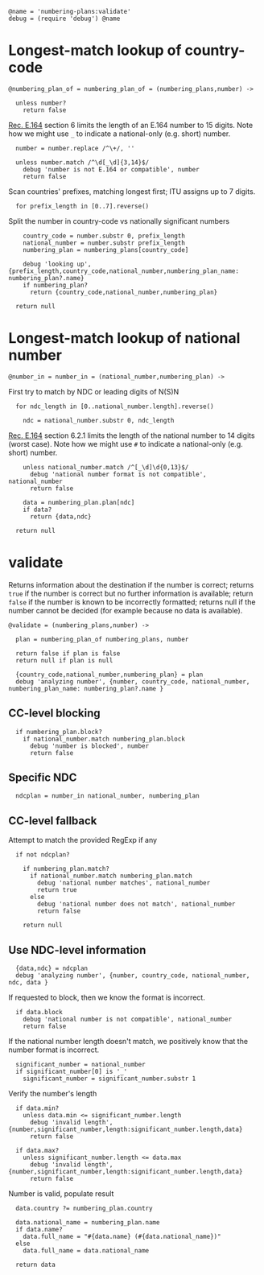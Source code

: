     @name = 'numbering-plans:validate'
    debug = (require 'debug') @name

Longest-match lookup of country-code
====================================

    @numbering_plan_of = numbering_plan_of = (numbering_plans,number) ->

      unless number?
        return false

[Rec. E.164](https://www.itu.int/itu-t/recommendations/rec.aspx?rec=10688) section 6 limits the length of an E.164 number to 15 digits.
Note how we might use `_` to indicate a national-only (e.g. short) number.

      number = number.replace /^\+/, ''

      unless number.match /^\d[_\d]{3,14}$/
        debug 'number is not E.164 or compatible', number
        return false

Scan countries' prefixes, matching longest first; ITU assigns up to 7 digits.

      for prefix_length in [0..7].reverse()

Split the number in country-code vs nationally significant numbers

        country_code = number.substr 0, prefix_length
        national_number = number.substr prefix_length
        numbering_plan = numbering_plans[country_code]

        debug 'looking up', {prefix_length,country_code,national_number,numbering_plan_name: numbering_plan?.name}
        if numbering_plan?
          return {country_code,national_number,numbering_plan}

      return null

Longest-match lookup of national number
=======================================

    @number_in = number_in = (national_number,numbering_plan) ->

First try to match by NDC or leading digits of N(S)N

      for ndc_length in [0..national_number.length].reverse()

        ndc = national_number.substr 0, ndc_length

[Rec. E.164](https://www.itu.int/itu-t/recommendations/rec.aspx?rec=10688) section 6.2.1 limits the length of the national number to 14 digits (worst case).
Note how we might use `#` to indicate a national-only (e.g. short) number.

        unless national_number.match /^[_\d]\d{0,13}$/
          debug 'national number format is not compatible', national_number
          return false

        data = numbering_plan.plan[ndc]
        if data?
          return {data,ndc}

      return null

validate
========

Returns information about the destination if the number is correct; returns `true` if the number is correct but no further information is available; return `false` if the number is known to be incorrectly formatted; returns null if the number cannot be decided (for example because no data is available).

    @validate = (numbering_plans,number) ->

      plan = numbering_plan_of numbering_plans, number

      return false if plan is false
      return null if plan is null

      {country_code,national_number,numbering_plan} = plan
      debug 'analyzing number', {number, country_code, national_number, numbering_plan_name: numbering_plan?.name }

CC-level blocking
-----------------

      if numbering_plan.block?
        if national_number.match numbering_plan.block
          debug 'number is blocked', number
          return false

Specific NDC
------------

      ndcplan = number_in national_number, numbering_plan

CC-level fallback
-----------------

Attempt to match the provided RegExp if any

      if not ndcplan?

        if numbering_plan.match?
          if national_number.match numbering_plan.match
            debug 'national number matches', national_number
            return true
          else
            debug 'national number does not match', national_number
            return false

        return null

Use NDC-level information
-------------------------

      {data,ndc} = ndcplan
      debug 'analyzing number', {number, country_code, national_number, ndc, data }

If requested to block, then we know the format is incorrect.

      if data.block
        debug 'national number is not compatible', national_number
        return false

If the national number length doesn't match, we positively know that the number format is incorrect.

      significant_number = national_number
      if significant_number[0] is '_'
        significant_number = significant_number.substr 1

Verify the number's length

      if data.min?
        unless data.min <= significant_number.length
          debug 'invalid length', {number,significant_number,length:significant_number.length,data}
          return false

      if data.max?
        unless significant_number.length <= data.max
          debug 'invalid length', {number,significant_number,length:significant_number.length,data}
          return false

Number is valid, populate result

      data.country ?= numbering_plan.country

      data.national_name = numbering_plan.name
      if data.name?
        data.full_name = "#{data.name} (#{data.national_name})"
      else
        data.full_name = data.national_name

      return data
